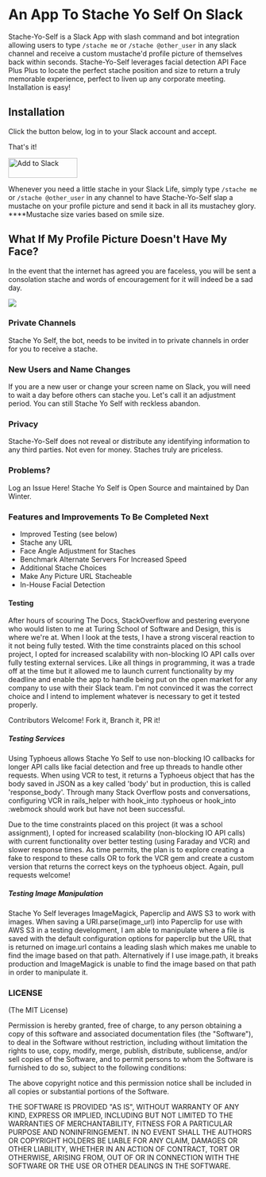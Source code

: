 # An App To Stache Yo Self On Slack

Stache-Yo-Self is a Slack App with slash command and bot integration allowing users to type `/stache me` or `/stache @other_user` in any slack channel and receive a custom mustache'd profile picture of themselves back within seconds. Stache-Yo-Self leverages facial detection API Face Plus Plus to locate the perfect stache position and size to return a truly memorable experience, perfect to liven up any corporate meeting. Installation is easy!

## Installation

Click the button below, log in to your Slack account and accept.

That's it!

<a href="https://slack.com/oauth/authorize?scope=commands,bot&client_id=2329094327.23820365107"><img alt="Add to Slack" height="40" width="139" src="https://platform.slack-edge.com/img/add_to_slack.png" srcset="https://platform.slack-edge.com/img/add_to_slack.png 1x, https://platform.slack-edge.com/img/add_to_slack@2x.png 2x" /></a>

Whenever you need a little stache in your Slack Life, simply type `/stache me` or `/stache @other_user` in any channel to have Stache-Yo-Self slap a mustache on your profile picture and send it back in all its mustachey glory. ****Mustache size varies based on smile size.


## What If My Profile Picture Doesn't Have My Face?

In the event that the internet has agreed you are faceless, you will be sent a consolation stache and words of encouragement for it will indeed be a sad day.

![](http://g.recordit.co/xgIwmiiemU.gif)


### Private Channels

Stache Yo Self, the bot, needs to be invited in to private channels in order for you to receive a stache.

### New Users and Name Changes

If you are a new user or change your screen name on Slack, you will need to wait a day before others can stache you. Let's call it an adjustment period. You can still Stache Yo Self with reckless abandon.

### Privacy

Stache-Yo-Self does not reveal or distribute any identifying information to any third parties. Not even for money. Staches truly are priceless.

### Problems?

Log an Issue Here! Stache Yo Self is Open Source and maintained by Dan Winter.

### Features and Improvements To Be Completed Next

- Improved Testing (see below)
- Stache any URL
- Face Angle Adjustment for Staches
- Benchmark Alternate Servers For Increased Speed
- Additional Stache Choices
- Make Any Picture URL Stacheable
- In-House Facial Detection

#### Testing

After hours of scouring The Docs, StackOverflow and pestering everyone who would listen to me at Turing School of Software and Design, this is where we're at. When I look at the tests, I have a strong visceral reaction to it not being fully tested. With the time constraints placed on this school project, I opted for increased scalability with non-blocking IO API calls over fully testing external services. Like all things in programming, it was a trade off at the time but it allowed me to launch current functionality by my deadline and enable the app to handle being put on the open market for any company to use with their Slack team. I'm not convinced it was the correct choice and I intend to implement whatever is necessary to get it tested properly.

Contributors Welcome! Fork it, Branch it, PR it!

##### Testing Services

Using Typhoeus allows Stache Yo Self to use non-blocking IO callbacks for longer API calls like facial detection and free up threads to handle other requests. When using VCR to test, it returns a Typhoeus object that has the body saved in JSON as a key called 'body' but in production, this is called 'response_body'. Through many Stack Overflow posts and conversations, configuring VCR in rails_helper with hook_into :typhoeus or hook_into :webmock should work but have not been successful.

Due to the time constraints placed on this project (it was a school assignment), I opted for increased scalability (non-blocking IO API calls) with current functionality over better testing (using Faraday and VCR) and slower response times. As time permits, the plan is to explore creating a fake to respond to these calls OR to fork the VCR gem and create a custom version that returns the correct keys on the typhoeus object. Again, pull requests welcome!

##### Testing Image Manipulation

Stache Yo Self leverages ImageMagick, Paperclip and AWS S3 to work with images. When saving a URI.parse(image_url) into Paperclip for use with AWS S3 in a testing development, I am able to manipulate where a file is saved with the default configuration options for paperclip but the URL that is returned on image.url contains a leading slash which makes me unable to find the image based on that path. Alternatively if I use image.path, it breaks production and ImageMagick is unable to find the image based on that path in order to manipulate it.


### LICENSE

(The MIT License)

Permission is hereby granted, free of charge, to any person obtaining a copy of this software and associated documentation files (the "Software"), to deal in the Software without restriction, including without limitation the rights to use, copy, modify, merge, publish, distribute, sublicense, and/or sell copies of the Software, and to permit persons to whom the Software is furnished to do so, subject to the following conditions:

The above copyright notice and this permission notice shall be included in all copies or substantial portions of the Software.

THE SOFTWARE IS PROVIDED "AS IS", WITHOUT WARRANTY OF ANY KIND, EXPRESS OR IMPLIED, INCLUDING BUT NOT LIMITED TO THE WARRANTIES OF MERCHANTABILITY, FITNESS FOR A PARTICULAR PURPOSE AND NONINFRINGEMENT. IN NO EVENT SHALL THE AUTHORS OR COPYRIGHT HOLDERS BE LIABLE FOR ANY CLAIM, DAMAGES OR OTHER LIABILITY, WHETHER IN AN ACTION OF CONTRACT, TORT OR OTHERWISE, ARISING FROM, OUT OF OR IN CONNECTION WITH THE SOFTWARE OR THE USE OR OTHER DEALINGS IN THE SOFTWARE.
